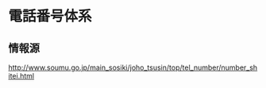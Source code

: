 電話番号体系
============

情報源
------
http://www.soumu.go.jp/main_sosiki/joho_tsusin/top/tel_number/number_shitei.html
